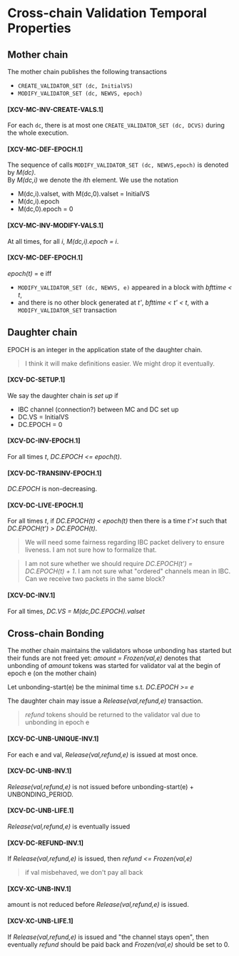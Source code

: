# Cross-chain Validation Temporal Properties

## Mother chain

The mother chain publishes the following transactions
- `CREATE_VALIDATOR_SET (dc, InitialVS)`
- `MODIFY_VALIDATOR_SET (dc, NEWVS, epoch)`

#### [XCV-MC-INV-CREATE-VALS.1]
For each `dc`, there is at most one `CREATE_VALIDATOR_SET (dc, DCVS)` during the whole execution.

#### [XCV-MC-DEF-EPOCH.1]
The sequence of calls `MODIFY_VALIDATOR_SET (dc, NEWVS,epoch)` is denoted 
by *M(dc)*.  
By *M(dc,i)* we denote the *i*th element. We use the notation
- M(dc,i).valset, with M(dc,0).valset = InitialVS
- M(dc,i).epoch
- M(dc,0).epoch = 0

#### [XCV-MC-INV-MODIFY-VALS.1]
At all times, for all *i*, *M(dc,i).epoch = i*.

#### [XCV-MC-DEF-EPOCH.1]

*epoch(t)* = e iff 
- `MODIFY_VALIDATOR_SET (dc, NEWVS, e)` appeared in a
block with *bfttime < t*, 
- and there is no other block
generated at *t'*,  *bfttime < t' < t*, with a `MODIFY_VALIDATOR_SET` transaction

## Daughter chain

EPOCH is an integer in the application state of the daughter chain.  

> I think it will make definitions easier. We might drop it eventually.

#### [XCV-DC-SETUP.1]

We say the daughter chain is *set up* if
- IBC channel (connection?) between MC and DC set up
- DC.VS = InitialVS
- DC.EPOCH = 0

#### [XCV-DC-INV-EPOCH.1]
For all times *t*, *DC.EPOCH <= epoch(t)*.

#### [XCV-DC-TRANSINV-EPOCH.1]
*DC.EPOCH* is non-decreasing.

#### [XCV-DC-LIVE-EPOCH.1]
For all times *t*, if *DC.EPOCH(t) < epoch(t)* then there is a time *t'>t* such that *DC.EPOCH(t') > DC.EPOCH(t)*.

> We will need some fairness regarding IBC packet delivery to ensure liveness. I am not sure how to formalize that. 

> I am not sure whether we should require *DC.EPOCH(t') = DC.EPOCH(t) + 1*. I am not sure what "ordered" channels mean in IBC. Can we receive two packets in the same block?

#### [XCV-DC-INV.1]
For all times, *DC.VS = M(dc,DC.EPOCH).valset* 


## Cross-chain Bonding

The mother chain maintains the validators whose unbonding has
started but their funds are not freed yet: *amount = Frozen(val,e)*
denotes that unbonding of *amount* tokens was started for validator
val at the begin of epoch e (on the mother chain)


Let unbonding-start(e) be the minimal time s.t. *DC.EPOCH >= e*

The daughter chain may issue a *Release(val,refund,e)*
transaction.

> *refund* tokens should be returned to the validator val due to
> unbonding in epoch e

#### [XCV-DC-UNB-UNIQUE-INV.1]
For each e and val, *Release(val,refund,e)* is issued at most once.

#### [XCV-DC-UNB-INV.1]
*Release(val,refund,e)* is not issued before  unbonding-start(e) +
UNBONDING_PERIOD.

#### [XCV-DC-UNB-LIFE.1]
*Release(val,refund,e)* is eventually issued

#### [XCV-DC-REFUND-INV.1]
If *Release(val,refund,e)* is issued, then *refund <= Frozen(val,e)*

> if val misbehaved, we don't pay all back

#### [XCV-XC-UNB-INV.1]
amount is not reduced before *Release(val,refund,e)* is issued.

#### [XCV-XC-UNB-LIFE.1]
If *Release(val,refund,e)* is issued and "the channel stays open",
then eventually *refund* should be paid back and *Frozen(val,e)*
should be set to 0.
